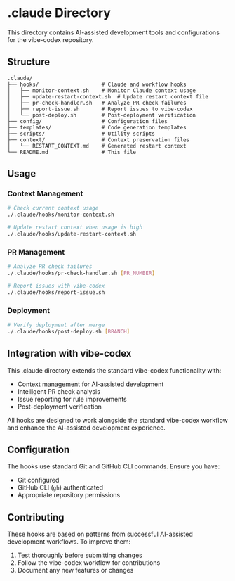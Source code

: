 # .claude Directory

This directory contains AI-assisted development tools and configurations for the vibe-codex repository.

## Structure

```
.claude/
├── hooks/                    # Claude and workflow hooks
│   ├── monitor-context.sh    # Monitor Claude context usage
│   ├── update-restart-context.sh  # Update restart context file
│   ├── pr-check-handler.sh   # Analyze PR check failures
│   ├── report-issue.sh       # Report issues to vibe-codex
│   └── post-deploy.sh        # Post-deployment verification
├── config/                   # Configuration files
├── templates/                # Code generation templates
├── scripts/                  # Utility scripts
├── context/                  # Context preservation files
│   └── RESTART_CONTEXT.md    # Generated restart context
└── README.md                 # This file
```

## Usage

### Context Management
```bash
# Check current context usage
./.claude/hooks/monitor-context.sh

# Update restart context when usage is high
./.claude/hooks/update-restart-context.sh
```

### PR Management
```bash
# Analyze PR check failures
./.claude/hooks/pr-check-handler.sh [PR_NUMBER]

# Report issues with vibe-codex
./.claude/hooks/report-issue.sh
```

### Deployment
```bash
# Verify deployment after merge
./.claude/hooks/post-deploy.sh [BRANCH]
```

## Integration with vibe-codex

This .claude directory extends the standard vibe-codex functionality with:
- Context management for AI-assisted development
- Intelligent PR check analysis
- Issue reporting for rule improvements
- Post-deployment verification

All hooks are designed to work alongside the standard vibe-codex workflow and enhance the AI-assisted development experience.

## Configuration

The hooks use standard Git and GitHub CLI commands. Ensure you have:
- Git configured
- GitHub CLI (`gh`) authenticated
- Appropriate repository permissions

## Contributing

These hooks are based on patterns from successful AI-assisted development workflows. To improve them:
1. Test thoroughly before submitting changes
2. Follow the vibe-codex workflow for contributions
3. Document any new features or changes